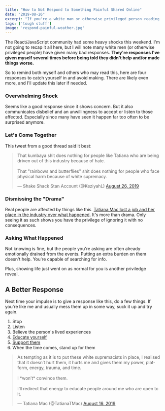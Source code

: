 ```yaml
---
title: "How to Not Respond to Something Painful Shared Online"
date: "2019-08-26"
excerpt: "If you're a white man or otherwise privileged person reading someone's painful lived experiences, don't respond in these ways."
tags: ['tough stuff']
image: 'respond-painful-weather.jpg'
---
```


The React/JavaScript community had some heavy shocks this weekend. I'm not going to recap it all here, but I will note many white men (or otherwise privileged people) have given many bad responses. **They're responses I've given myself several times before being told they didn't help and/or made things worse.**

So to remind both myself and others who may read this, here are four responses to catch yourself in and avoid making. There are likely even more, and I'll update this later if needed.

### Overwhelming Shock

Seems like a good response since it shows concern. But it also communicates disbelief and an unwillingness to accept or listen to those affected. Especially since many have seen it happen far too often to be surprised anymore.

### Let's Come Together

This tweet from a good thread said it best:

<blockquote class="twitter-tweet" data-partner="tweetdeck"><p lang="en" dir="ltr">That kumbaya shit does nothing for people like Tatiana who are being driven out of this industry because of hate. <br><br>That &quot;rainbows and butterflies&quot; shit does nothing for people who face physical harm because of white supremacy.</p>&mdash; Shake Shack Stan Account (@KeziyahL) <a href="https://twitter.com/KeziyahL/status/1166005871958286336?ref_src=twsrc%5Etfw">August 26, 2019</a></blockquote>
<script async src="https://platform.twitter.com/widgets.js" charset="utf-8"></script>

### Dismissing the "Drama"

Real people are affected by things like this. [Tatiana Mac lost a job and her place in the industry over what happened](https://twitter.com/TatianaTMac/status/1165951307682705408). It's more than drama. Only seeing it as such shows you have the privilege of ignoring it with no consequences.

### Asking What Happened

Not knowing is fine, but the people you're asking are often already emotionally drained from the events. Putting an extra burden on them doesn't help. You're capable of searching for info.

Plus, showing life just went on as normal for you is another priviledge reveal.

## A Better Response

Next time your impulse is to give a response like this, do a few things. If you're like me and usually mess them up in some way, suck it up and try again.

1. Stop
2. Listen
3. Believe the person's lived experiences
4. [Educate yourself](https://twitter.com/TatianaTMac/status/1165781104122634240)
5. [Support them](https://github.com/users/tatianamac/sponsorship)
6. When the time comes, stand up for them

<blockquote class="twitter-tweet" data-lang="en"><p lang="en" dir="ltr">As tempting as it is to put these white supremacists in place, I realised that it doesn’t hurt them, it hurts me and gives them my power, platform, energy, trauma, and time. <br><br>I *won’t* convince them.<br><br>I’ll redirect that energy to educate people around me who are open to it.</p>&mdash; Tatiana Mac (@TatianaTMac) <a href="https://twitter.com/TatianaTMac/status/1162367330803830784?ref_src=twsrc%5Etfw">August 16, 2019</a></blockquote>
